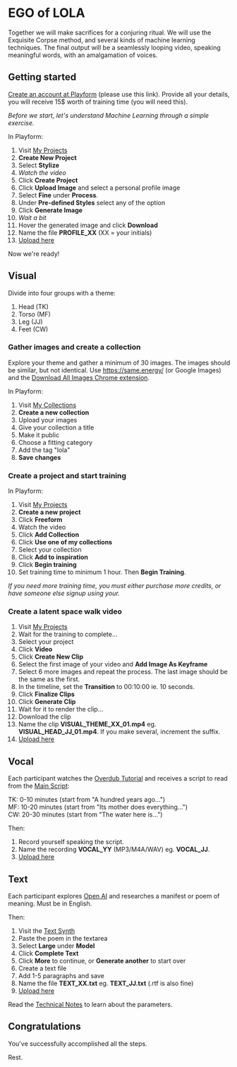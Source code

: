 # EGO of LOLA

Together we will make sacrifices for a conjuring ritual. We will use the Exquisite Corpse method, and several kinds of machine learning techniques. The final output will be a seamlessly looping video, speaking meaningful words, with an amalgamation of voices.

## Getting started

[Create an account at Playform](http://fbuy.me/rB95k) (please use this link). Provide all your details, you will receive 15$ worth of training time (you will need this).

_Before we start, let's understand Machine Learning through a simple exercise._

In Playform:

1. Visit [My Projects](https://create.playform.io/my-projects)
2. **Create New Project**
3. Select **Stylize**
4. _Watch the video_
5. Click **Create Project**
6. Click **Upload Image** and select a personal profile image
7. Select **Fine** under **Process**.
8. Under **Pre-defined Styles** select any of the option
9. Click **Generate Image**
10. _Wait a bit_
11. Hover the generated image and click **Download**
12. Name the file **PROFILE_XX** (XX = your initials)
13. [Upload here](https://bit.ly/3foQRin)

Now we're ready!

## Visual

Divide into four groups with a theme:

1. Head (TK)
2. Torso (MF)
3. Leg (JJ)
4. Feet (CW)

### Gather images and create a collection

Explore your theme and gather a minimum of 30 images. The images should be similar, but not identical. Use https://same.energy/ (or Google Images) and the [Download All Images Chrome extension](https://chrome.google.com/webstore/detail/download-all-images/ifipmflagepipjokmbdecpmjbibjnakm).

In Playform:

1. Visit [My Collections](https://create.playform.io/my-collections)
2. **Create a new collection**
3. Upload your images
4. Give your collection a title
5. Make it public
6. Choose a fitting category
7. Add the tag "lola"
8. **Save changes**

### Create a project and start training

In Playform:

1. Visit [My Projects](https://create.playform.io/my-projects)
2. **Create a new project**
3. Click **Freeform**
4. Watch the video
5. Click **Add Collection**
6. Click **Use one of my collections**
7. Select your collection
8. Click **Add to inspiration**
9. Click **Begin training**
10. Set training time to minimum 1 hour. Then **Begin Training**.

_If you need more training time, you must either purchase more credits, or have someone else signup using your._

### Create a latent space walk video

1. Visit [My Projects](https://create.playform.io/my-projects)
2. Wait for the training to complete…
3. Select your project
4. Click **Video**
5. Click **Create New Clip**
6. Select the first image of your video and **Add Image As Keyframe**
7. Select 6 more images and repeat the process. The last image should be the same as the first.
8. In the timeline, set the **Transition** to 00:10:00 ie. 10 seconds.
9. Click **Finalize Clips**
10. Click **Generate Clip**
11. Wait for it to render the clip…
12. Download the clip
13. Name the clip **VISUAL_THEME_XX_01.mp4** eg. **VISUAL_HEAD_JJ_01.mp4**. If you make several, increment the suffix.
14. [Upload here](https://bit.ly/3foQRin)

## Vocal

Each participant watches the [Overdub Tutorial](https://coda.io/@overdub/overdub-scripts) and receives a script to read from the [Main Script](https://coda.io/@overdub/overdub-scripts/main-script-61):

TK: 0-10 minutes (start from "A hundred years ago…")  
MF: 10-20 minutes (start from "Its mother does everything…")  
CW: 20-30 minutes (start from "The water here is…")

Then:

1. Record yourself speaking the script.
2. Name the recording **VOCAL_YY** (MP3/M4A/WAV) eg. **VOCAL_JJ**.
3. [Upload here](https://bit.ly/3foQRin)

## Text

Each participant explores [Open AI](https://openai.com/) and researches a manifest or poem of meaning. Must be in English.

Then:

1. Visit the [Text Synth](https://bellard.org/textsynth/)
2. Paste the poem in the textarea
3. Select **Large** under **Model**
4. Click **Complete Text**
5. Click **More** to continue, or **Generate another** to start over
6. Create a text file
7. Add 1-5 paragraphs and save
8. Name the file **TEXT_XX.txt** eg. **TEXT_JJ.txt** (.rtf is also fine)
9. [Upload here](https://bit.ly/3foQRin)

Read the [Technical Notes](https://bellard.org/textsynth/tech.html) to learn about the parameters.

## Congratulations

You've successfully accomplished all the steps.

Rest.
